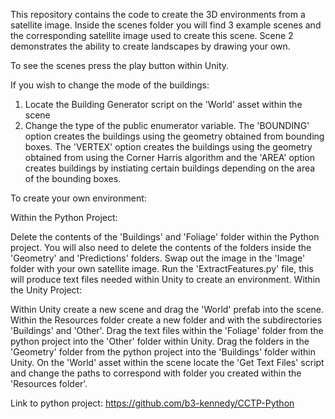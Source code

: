 This repository contains the code to create the 3D environments from a satellite image. Inside the scenes folder you will find 3 example scenes and the corresponding satellite image used to create this scene. Scene 2 demonstrates the ability to create landscapes by drawing your own. 

To see the scenes press the play button within Unity.

If you wish to change the mode of the buildings: 
1. Locate the Building Generator script on the 'World' asset within the scene
2. Change the type of the public enumerator variable. The 'BOUNDING' option creates the buildings using the geometry obtained from bounding boxes. The 'VERTEX' option creates the buildings using the geometry obtained from using the Corner Harris algorithm and the 'AREA' option creates buildings by instiating certain buildings depending on the area of the bounding boxes.


To create your own environment:

Within the Python Project:

Delete the contents of the 'Buildings' and 'Foliage' folder within the Python project. You will also need to delete the contents of the folders inside the 'Geometry' and 'Predictions' folders.
Swap out the image in the 'Image' folder with your own satellite image.
Run the 'ExtractFeatures.py' file, this will produce text files needed within Unity to create an environment.
Within the Unity Project:

Within Unity create a new scene and drag the 'World' prefab into the scene.
Within the Resources folder create a new folder and with the subdirectories 'Buildings' and 'Other'.
Drag the text files within the 'Foliage' folder from the python project into the 'Other' folder within Unity.
Drag the folders in the 'Geometry' folder from the python project into the 'Buildings' folder within Unity.
On the 'World' asset within the scene locate the 'Get Text Files' script and change the paths to correspond with folder you created within the 'Resources folder'.


Link to python project: https://github.com/b3-kennedy/CCTP-Python
